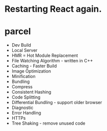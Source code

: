 # Restarting React again.


# parcel
- Dev Build
- Local Server
- HMR = Hot Module Replacement
- File Watching Algorithm - written in C++
- Caching - Faster Build
- Image Optimization
- Minification
- Bundling
- Compress
- Consistent Hashing
- Code Splitting
- Differential Bundling - support older browser
- Diagnostic
- Error Handling
- HTTPs
- Tree Shaking - remove unused code
